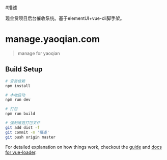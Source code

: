 #描述

  现金贷项目后台催收系统。基于elementUI+vue-cli脚手架。

# manage.yaoqian.com

> manage for yaoqian

## Build Setup

``` bash
# 安装依赖
npm install

# 本地启动
npm run dev

# 打包
npm run build

# 强制推送打包文件
git add dist -f
git commit -m '描述'
git push origin master

```

For detailed explanation on how things work, checkout the [guide](http://vuejs-templates.github.io/webpack/) and [docs for vue-loader](http://vuejs.github.io/vue-loader).
